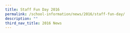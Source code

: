 ```yaml
---
title: Staff Fun Day 2016
permalink: /school-information/news/2016/staff-fun-day/
description: ""
third_nav_title: 2016 News
---
```

